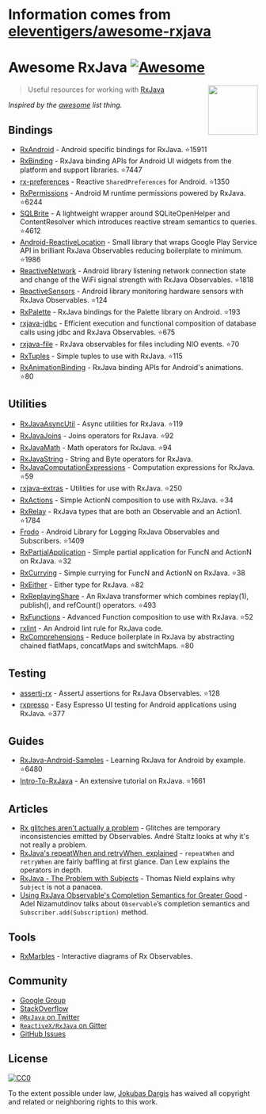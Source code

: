 # Information comes from [eleventigers/awesome-rxjava](https://github.com/eleventigers/awesome-rxjava)
# Awesome RxJava [![Awesome](https://cdn.rawgit.com/sindresorhus/awesome/d7305f38d29fed78fa85652e3a63e154dd8e8829/media/badge.svg)](https://github.com/sindresorhus/awesome)

[<img src="http://reactivex.io/assets/Rx_Logo_S.png" align="right" width="100">](http://reactivex.io/)

> Useful resources for working with [RxJava](https://github.com/ReactiveX/RxJava)

*Inspired by the [awesome](https://github.com/sindresorhus/awesome) list thing.*

## Bindings

* [RxAndroid](https://github.com/ReactiveX/RxAndroid) - Android specific bindings for RxJava. :star:15911
* [RxBinding](https://github.com/JakeWharton/RxBinding) - RxJava binding APIs for Android UI widgets from the platform and support libraries. :star:7447
* [rx-preferences](https://github.com/f2prateek/rx-preferences) - Reactive `SharedPreferences` for Android. :star:1350
* [RxPermissions](https://github.com/tbruyelle/RxPermissions) - Android M runtime permissions powered by RxJava. :star:6244
* [SQLBrite](https://github.com/square/sqlbrite) - A lightweight wrapper around SQLiteOpenHelper and ContentResolver which introduces reactive stream semantics to queries. :star:4612
* [Android-ReactiveLocation](https://github.com/mcharmas/Android-ReactiveLocation) - Small library that wraps Google Play Service API in brilliant RxJava Observables reducing boilerplate to minimum. :star:1986
* [ReactiveNetwork](https://github.com/pwittchen/ReactiveNetwork) - Android library listening network connection state and change of the WiFi signal strength with RxJava Observables. :star:1818
* [ReactiveSensors](https://github.com/pwittchen/ReactiveSensors) - Android library monitoring hardware sensors with RxJava Observables. :star:124
* [RxPalette](https://github.com/hzsweers/RxPalette) - RxJava bindings for the Palette library on Android. :star:193
* [rxjava-jdbc](https://github.com/davidmoten/rxjava-jdbc) - Efficient execution and functional composition of database calls using jdbc and RxJava Observables. :star:675
* [rxjava-file](https://github.com/davidmoten/rxjava-file) - RxJava observables for files including NIO events. :star:70
* [RxTuples](https://github.com/pakoito/RxTuples) - Simple tuples to use with RxJava. :star:115
* [RxAnimationBinding](https://github.com/blipinsk/RxAnimationBinding) - RxJava binding APIs for Android's animations. :star:80

## Utilities
* [RxJavaAsyncUtil](https://github.com/ReactiveX/RxJavaAsyncUtil) - Async utilities for RxJava. :star:119
* [RxJavaJoins](https://github.com/ReactiveX/RxJavaJoins) - Joins operators for RxJava. :star:92
* [RxJavaMath](https://github.com/ReactiveX/RxJavaMath) - Math operators for RxJava. :star:94
* [RxJavaString](https://github.com/ReactiveX/RxJavaString) - 
String and Byte operators for RxJava.
* [RxJavaComputationExpressions](https://github.com/ReactiveX/RxJavaComputationExpressions) - Computation expressions for RxJava. :star:59
* [rxjava-extras](https://github.com/davidmoten/rxjava-extras) - Utilities for use with RxJava. :star:250
* [RxActions](https://github.com/pakoito/RxActions) - Simple ActionN composition to use with RxJava. :star:34
* [RxRelay](https://github.com/JakeWharton/RxRelay) - RxJava types that are both an Observable and an Action1. :star:1784
* [Frodo](https://github.com/android10/frodo) - Android Library for Logging RxJava Observables and Subscribers. :star:1409
* [RxPartialApplication](https://github.com/pakoito/RxPartialApplication) - Simple partial application for FuncN and ActionN on RxJava. :star:32
* [RxCurrying](https://github.com/pakoito/RxCurrying) - Simple currying for FuncN and ActionN on RxJava. :star:38
* [RxEither](https://github.com/eleventigers/rxeither) - Either type for RxJava. :star:82
* [RxReplayingShare](https://github.com/JakeWharton/RxReplayingShare) - An RxJava transformer which combines replay(1), publish(), and refCount() operators. :star:493
* [RxFunctions](https://github.com/pakoito/RxFunctions) - Advanced Function composition to use with RxJava. :star:52
* [rxlint](https://bitbucket.org/littlerobots/rxlint) - An Android lint rule for RxJava code.
* [RxComprehensions](https://github.com/pakoito/RxComprehensions) - Reduce boilerplate in RxJava by abstracting chained flatMaps, concatMaps and switchMaps. :star:80

## Testing
* [assertj-rx](https://github.com/ribot/assertj-rx) - AssertJ assertions for RxJava Observables. :star:128
* [rxpresso](https://github.com/novoda/rxpresso) - Easy Espresso UI testing for Android applications using RxJava. :star:377

## Guides

* [RxJava-Android-Samples](https://github.com/kaushikgopal/RxJava-Android-Samples) - Learning RxJava for Android by example. :star:6480
* [Intro-To-RxJava](https://github.com/Froussios/Intro-To-RxJava) - An extensive tutorial on RxJava. :star:1661

## Articles

* [Rx glitches aren't actually a problem](http://staltz.com/rx-glitches-arent-actually-a-problem.html) - Glitches are temporary inconsistencies emitted by Observables. André Staltz looks at why it's not really a problem.
* [RxJava's repeatWhen and retryWhen, explained](http://blog.danlew.net/2016/01/25/rxjavas-repeatwhen-and-retrywhen-explained/) - `repeatWhen` and `retryWhen` are fairly baffling at first glance. Dan Lew explains the operators in depth.
* [RxJava - The Problem with Subjects](http://tomstechnicalblog.blogspot.co.uk/2016/03/rxjava-problem-with-subjects.html) - Thomas Nield explains why `Subject` is not a panacea.
* [Using RxJava Observable's Completion Semantics for Greater Good](https://adelnizamutdinov.github.io/blog/2015/01/23/using-rxjavas-observable-semantics-for-greater-good/) - Adel Nizamutdinov talks about `Observable`’s completion semantics and `Subscriber.add(Subscription)` method.

## Tools

* [RxMarbles](http://rxmarbles.com/) - Interactive diagrams of Rx Observables.

## Community

* [Google Group](http://groups.google.com/d/forum/rxjava)
* [StackOverflow](http://stackoverflow.com/search?q=rx-java)
* [`@RxJava` on Twitter](http://twitter.com/RxJava)
* [`ReactiveX/RxJava` on Gitter](https://gitter.im/ReactiveX/RxJava)
* [GitHub Issues](https://github.com/ReactiveX/RxJava/issues)

## License

[![CC0](https://i.creativecommons.org/p/zero/1.0/88x31.png)](https://creativecommons.org/publicdomain/zero/1.0/)

To the extent possible under law, [Jokubas Dargis](http://jokubasdargis.net/) has waived all copyright and related or neighboring rights to this work.

